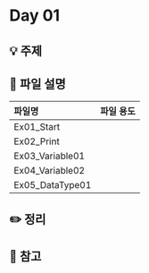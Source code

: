 # Day 01

## 💡 주제

## 📄 파일 설명
| 파일명 | 파일 용도 |
|:--   |:--      |
| Ex01_Start |  |
| Ex02_Print |  |
| Ex03_Variable01 |  |
| Ex04_Variable02 |  |
| Ex05_DataType01 |  |

## ✏️ 정리

## 📑 참고
